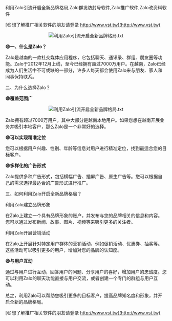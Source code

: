 利用Zalo引流开启全新品牌格局,Zalo群发防封号软件,Zalo推广软件,Zalo改资料软件

[😍想了解推广相关软件的朋友请登录 http://www.vst.tw](http://www.vst.tw)

 <center><img src="https://vst.tw/MP4/tuiguang/png/6.png" alt="利用Zalo引流开启全新品牌格局.txt"></center>

**😄一、什么是Zalo？**

Zalo是越南的一款社交媒体应用程序，它包括聊天、通讯录、群组、朋友圈等功能。Zalo于2012年12月上线，至今已经拥有超过7000万用户。在越南，Zalo已经成为人们生活中不可或缺的一部分，许多人每天都会使用Zalo来与朋友、家人和同事保持联系。

二、为什么选择Zalo？

**😄覆盖范围广**

 <center><img src="https://vst.tw/MP4/tuiguang/png/7.png" alt="利用Zalo引流开启全新品牌格局.txt"></center>

Zalo拥有超过7000万用户，其中大部分是越南本地用户。如果您想在越南开展业务并吸引本地客户，那么Zalo是一个非常好的选择。

**😄可以实现精准定位**

您可以根据用户兴趣、性别、年龄等信息对用户进行精准定位，找到最适合您的目标客户。

**😄多样化的广告形式**

Zalo提供多种广告形式，包括横幅广告、插屏广告、原生广告等。您可以根据自己的需求选择最适合的广告形式进行推广。

三、如何利用Zalo开启全新品牌格局？

利用Zalo建立品牌形象

在Zalo上建立一个具有品牌形象的账户，并发布与您的品牌相关的信息和内容。您可以通过发布新闻、故事、图片、视频等来吸引更多的关注者。

利用Zalo开展营销活动

在Zalo上开展针对特定用户群体的营销活动，例如促销活动、优惠券、抽奖等。这些活动可以吸引更多的用户，增加对您的品牌的认知度。

**😄与用户互动**

通过与用户进行互动，回答用户的问题、分享用户的喜好，增加用户的忠诚度。您可以利用Zalo的聊天功能直接与用户交流，或者创建一个专门的群组与用户互动。

总之，利用Zalo可以帮助您吸引更多的目标客户，提高品牌知名度和形象，并开启全新的品牌格局。

[😍想了解推广相关软件的朋友请登录 http://www.vst.tw](http://www.vst.tw)



